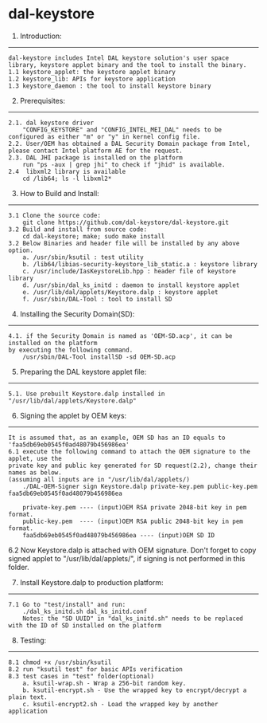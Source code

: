 # dal-keystore
1. Introduction:
----------------
	dal-keystore includes Intel DAL keystore solution's user space library, keystore applet binary and the tool to install the binary.
	1.1 keystore_applet: the keystore applet binary
	1.2 keystore_lib: APIs for keystore application
	1.3 keystore_daemon : the tool to install keystore binary

2. Prerequisites:
-----------------
	2.1. dal keystore driver
		"CONFIG_KEYSTORE" and "CONFIG_INTEL_MEI_DAL" needs to be configured as either "m" or "y" in kernel config file.
	2.2. User/OEM has obtained a DAL Security Domain package from Intel, please contact Intel platform AE for the request.
	2.3. DAL JHI package is installed on the platform
		run "ps -aux | grep jhi" to check if "jhid" is available. 
	2.4  libxml2 library is available
		cd /lib64; ls -l libxml2*

3. How to Build and Install: 
---------------------------------------
	3.1 Clone the source code:
		git clone https://github.com/dal-keystore/dal-keystore.git
	3.2 Build and install from source code:
		cd dal-keystore; make; sudo make install 
	3.2 Below Binaries and header file will be installed by any above option.
		a. /usr/sbin/ksutil : test utility
		b. /lib64/libias-security-keystore_lib_static.a : keystore library
		c. /usr/include/IasKeystoreLib.hpp : header file of keystore library
		d. /usr/sbin/dal_ks_initd : daemon to install keystore applet
		e. /usr/lib/dal/applets/Keystore.dalp : keystore applet
		f. /usr/sbin/DAL-Tool : tool to install SD

4. Installing the Security Domain(SD):
-------------------------------------
	4.1. if the Security Domain is named as 'OEM-SD.acp', it can be installed on the platform
	by executing the following command.
		/usr/sbin/DAL-Tool installSD -sd OEM-SD.acp


5. Preparing the DAL keystore applet file:
-----------------------------------------
	5.1. Use prebuilt Keystore.dalp installed in "/usr/lib/dal/applets/Keystore.dalp" 


6. Signing the applet by OEM keys:
----------------------------------
	It is assumed that, as an example, OEM SD has an ID equals to 'faa5db69eb0545f0ad48079b456986ea'
	6.1 execute the following command to attach the OEM signature to the applet, use the 
	private key and public key generated for SD request(2.2), change their names as below.
	(assuming all inputs are in "/usr/lib/dal/applets/)
		./DAL-OEM-Signer sign Keystore.dalp private-key.pem public-key.pem faa5db69eb0545f0ad48079b456986ea

		private-key.pem ---- (input)OEM RSA private 2048-bit key in pem format.
		public-key.pem  ---- (input)OEM RSA public 2048-bit key in pem format.
		faa5db69eb0545f0ad48079b456986ea ---- (input)OEM SD ID

6.2 Now Keystore.dalp is attached with OEM signature. Don't forget to copy signed applet to "/usr/lib/dal/applets/",
if signing is not performed in this folder.


7. Install Keystore.dalp to production platform:
-----------------------------------------------
	7.1 Go to "test/install" and run:
		./dal_ks_initd.sh dal_ks_initd.conf
		Notes: the "SD UUID" in "dal_ks_initd.sh" needs to be replaced with the ID of SD installed on the platform


8. Testing: 
----------
	8.1 chmod +x /usr/sbin/ksutil
	8.2 run "ksutil test" for basic APIs verification
	8.3 test cases in "test" folder(optional)
		a. ksutil-wrap.sh - Wrap a 256-bit random key.
		b. ksutil-encrypt.sh - Use the wrapped key to encrypt/decrypt a plain text.   
		c. ksutil-encrypt2.sh - Load the wrapped key by another application
